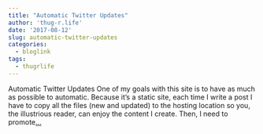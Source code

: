 ```yaml
---
title: "Automatic Twitter Updates"
author: 'thug-r.life'
date: '2017-08-12'
slug: automatic-twitter-updates
categories:
  - bloglink
tags:
  - thugrlife
---
```


Automatic Twitter Updates One of my goals with this site is to have as much as possible to automatic. Because it’s a static site, each time I write a post I have to copy all the files (new and updated) to the hosting location so you, the illustrious reader, can enjoy the content I create. Then, I need to promote[... <i class="fas fa-external-link-alt"></i>](http://thug-r.life/post/2017-08-12-automatic-twitter-updates/)

